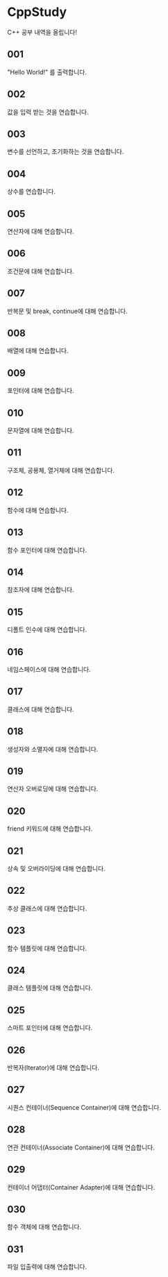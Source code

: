 # CppStudy
C++ 공부 내역을 올립니다!

## 001
"Hello World!" 를 출력합니다.

## 002
값을 입력 받는 것을 연습합니다.

## 003
변수를 선언하고, 초기화하는 것을 연습합니다.

## 004
상수를 연습합니다.

## 005
연산자에 대해 연습합니다.

## 006
조건문에 대해 연습합니다.

## 007
반복문 및 break, continue에 대해 연습합니다.

## 008
배열에 대해 연습합니다.

## 009
포인터에 대해 연습합니다.

## 010
문자열에 대해 연습합니다.

## 011
구조체, 공용체, 열거체에 대해 연습합니다.

## 012
함수에 대해 연습합니다.

## 013
함수 포인터에 대해 연습합니다.

## 014
참조자에 대해 연습합니다.

## 015
디폴트 인수에 대해 연습합니다.

## 016
네임스페이스에 대해 연습합니다.

## 017
클래스에 대해 연습합니다.

## 018
생성자와 소멸자에 대해 연습합니다.

## 019
연산자 오버로딩에 대해 연습합니다.

## 020
friend 키워드에 대해 연습합니다.

## 021
상속 및 오버라이딩에 대해 연습합니다.

## 022
추상 클래스에 대해 연습합니다.

## 023
함수 템플릿에 대해 연습합니다.

## 024
클래스 템플릿에 대해 연습합니다.

## 025
스마트 포인터에 대해 연습합니다.

## 026
반복자(Iterator)에 대해 연습합니다.

## 027
시퀀스 컨테이너(Sequence Container)에 대해 연습합니다.

## 028
연관 컨테이너(Associate Container)에 대해 연습합니다.

## 029
컨테이너 어댑터(Container Adapter)에 대해 연습합니다.

## 030
함수 객체에 대해 연습합니다.

## 031
파일 입출력에 대해 연습합니다.